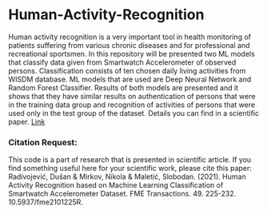 # Human-Activity-Recognition
Human activity recognition is a very important tool in health monitoring of patients suffering from various chronic diseases and for professional and recreational sportsmen. In this repository will be presented two ML models that classify data given from Smartwatch Accelerometer of observed persons. Classification consists of ten chosen daily living activities from WISDM database. ML models that are used are Deep Neural Network and Random Forest Classifier. Results of both models are presented and it shows that they have similar results on authentication of persons that were in the training data group and recognition of activities of persons that were used only in the test group of the dataset. Details you can find in a scientific paper. [Link](https://www.researchgate.net/publication/346541848_Human_Activity_Recognition_based_on_Machine_Learning_Classification_of_Smartwatch_Accelerometer_Dataset)
### Citation Request:
This code is a part of research that is presented in scientific article. If you find something useful here for your scientific work, please cite this paper:
Radivojević, Dušan & Mirkov, Nikola & Maletić, Slobodan. (2021). Human Activity Recognition based on Machine Learning Classification of Smartwatch Accelerometer Dataset. FME Transactions. 49. 225-232. 10.5937/fme2101225R.
